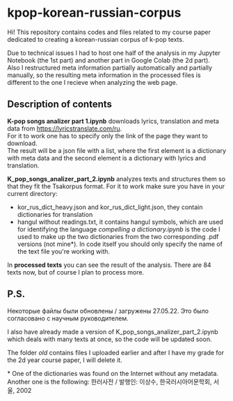 # kpop-korean-russian-corpus
Hi! This repository contains codes and files related to my course paper dedicated to creating a korean-russian corpus of k-pop texts.

Due to technical issues I had to host one half of the analysis in my Jupyter Notebook (the 1st part) and another part in Google Colab (the 2d part).  
Also I restructured meta information partially automatically and partially manually, so the resulting meta information in the processed files is different to the one I recieve when analyzing the web page.

## Description of contents
**K-pop songs analizer part 1.ipynb** downloads lyrics, translation and meta data from https://lyricstranslate.com/ru.  
For it to work one has to specify only the link of the page they want to download.  
The result will be a json file with a list, where the first element is a dictionary with meta data and the second element is a dictionary with lyrics and translation.

**K_pop_songs_analizer_part_2.ipynb** analyzes texts and structures them so that they fit the Tsakorpus format. 
For it to work make sure you have in your current directory:
- kor_rus_dict_heavy.json and kor_rus_dict_light.json, they contain dictionaries for translation
- hangul without readings.txt, it contains hangul symbols, which are used for identifying the language
*compelling a dictionary.ipynb* is the code I used to make up the two dictionaries from the two corresponding .pdf versions (not mine*).
In code itself you should only specify the name of the text file you're working with.

In **processed texts** you can see the result of the analysis. There are 84 texts now, but of course I plan to process more. 

## P.S.
Некоторые файлы были обновлены / загружены 27.05.22. Это было согласовано с научным руководителем.

I also have already made a version of K_pop_songs_analizer_part_2.ipynb which deals with many texts at once, so the code will be updated soon.

The folder *old* contains files I uploaded earlier and after I have my grade for the 2d year course paper, I will delete it.

\* One of the dictionaries was found on the Internet without any metadata. Another one is the following: 한러사전 / 발행인: 이상수, 한국러시아어문학회, 서울, 2002
